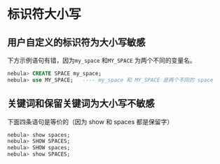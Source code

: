 # 标识符大小写

## 用户自定义的标识符为大小写敏感

下方示例语句有错，因为`my_space` 和`MY_SPACE` 为两个不同的变量名。

```SQL
nebula> CREATE SPACE my_space;
nebula> use MY_SPACE;   ---- my_space 和 MY_SPACE 是两个不同的 space
```

## 关键词和保留关键词为大小写不敏感

下面四条语句是等价的（因为 show 和 spaces 都是保留字）

```SQL
nebula> show spaces;
nebula> SHOW SPACES;
nebula> SHOW spaces;
nebula> show SPACES;
```
